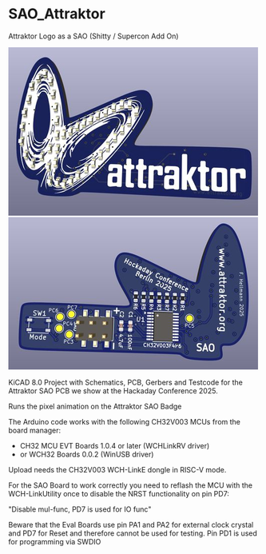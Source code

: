 # SAO_Attraktor
Attraktor Logo as a SAO (Shitty / Supercon Add On)

![SAO_Front](Logos/SAO_Attraktor.jpg)
![SAO_Back](Logos/SAO_Attraktor_Back.jpg)

KiCAD 8.0 Project with Schematics, PCB, Gerbers and Testcode 
for the Attraktor SAO PCB we show at the Hackaday Conference 2025.

Runs the pixel animation on the Attraktor SAO Badge

The Arduino code works with the following CH32V003 MCUs from the board manager:
  - CH32 MCU EVT Boards 1.0.4 or later (WCHLinkRV driver)
  - or WCH32 Boards 0.0.2 (WinUSB driver) 

Upload needs the CH32V003 WCH-LinkE dongle in RISC-V mode.

For the SAO Board to work correctly you need to reflash the MCU 
with the WCH-LinkUtility once to disable the NRST functionality on pin PD7:

  "Disable mul-func, PD7 is used for IO func"

Beware that the Eval Boards use pin PA1 and PA2 for external clock crystal 
and PD7 for Reset and therefore cannot be used for testing. Pin PD1 is 
used for programming via SWDIO
